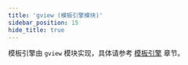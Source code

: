 ```yaml
---
title: 'gview (模板引擎模块)'
sidebar_position: 15
hide_title: true
---
```


模板引擎由 `gview` 模块实现，具体请参考 [模板引擎](../../1-核心组件-重点/9-模板引擎/9-模板引擎.md) 章节。